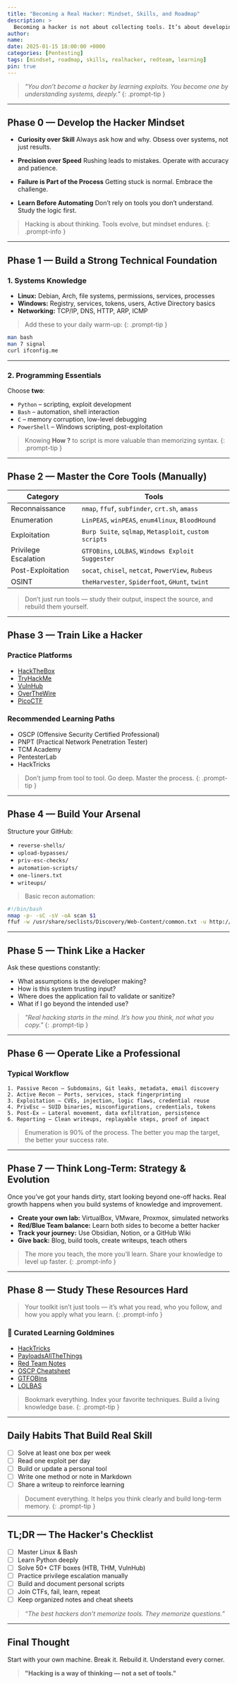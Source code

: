 ```yaml
---
title: "Becoming a Real Hacker: Mindset, Skills, and Roadmap"
description: >
  Becoming a hacker is not about collecting tools. It’s about developing the right mindset, building foundational skills, and following a methodical path. This is the roadmap I wish I had on day one.
author:
name:
date: 2025-01-15 18:00:00 +0000
categories: [Pentesting]
tags: [mindset, roadmap, skills, realhacker, redteam, learning]
pin: true
---
```


> *"You don’t become a hacker by learning exploits. You become one by understanding systems, deeply."*
{: .prompt-tip }

---

## Phase 0 — Develop the Hacker Mindset

- **Curiosity over Skill**
  Always ask how and why. Obsess over systems, not just results.

- **Precision over Speed**
  Rushing leads to mistakes. Operate with accuracy and patience.

- **Failure is Part of the Process**
  Getting stuck is normal. Embrace the challenge.

- **Learn Before Automating**
  Don’t rely on tools you don’t understand. Study the logic first.

> Hacking is about thinking. Tools evolve, but mindset endures.
{: .prompt-info }

---

## Phase 1 — Build a Strong Technical Foundation

### 1. Systems Knowledge

- **Linux:** Debian, Arch, file systems, permissions, services, processes
- **Windows:** Registry, services, tokens, users, Active Directory basics
- **Networking:** TCP/IP, DNS, HTTP, ARP, ICMP

> Add these to your daily warm-up:
{: .prompt-tip }

```bash
man bash
man 7 signal
curl ifconfig.me
```

---

### 2. Programming Essentials

Choose **two**:

- `Python` – scripting, exploit development
- `Bash` – automation, shell interaction
- `C` – memory corruption, low-level debugging
- `PowerShell` – Windows scripting, post-exploitation

> Knowing **How ?** to script is more valuable than memorizing syntax.
{: .prompt-tip }

---

## Phase 2 — Master the Core Tools (Manually)

| Category             | Tools                                                  |
|----------------------|--------------------------------------------------------|
| Reconnaissance       | `nmap`, `ffuf`, `subfinder`, `crt.sh`, `amass`         |
| Enumeration          | `LinPEAS`, `winPEAS`, `enum4linux`, `BloodHound`       |
| Exploitation         | `Burp Suite`, `sqlmap`, `Metasploit`, `custom scripts`   |
| Privilege Escalation | `GTFOBins`, `LOLBAS`, `Windows Exploit Suggester`      |
| Post-Exploitation    | `socat`, `chisel`, `netcat`, `PowerView`, `Rubeus`     |
| OSINT                | `theHarvester`, `Spiderfoot`, `GHunt`, `twint`         |

> Don’t just run tools — study their output, inspect the source, and rebuild them yourself.

---

## Phase 3 — Train Like a Hacker

### Practice Platforms

- [HackTheBox](https://hackthebox.com)
- [TryHackMe](https://tryhackme.com)
- [VulnHub](https://vulnhub.com)
- [OverTheWire](https://overthewire.org)
- [PicoCTF](https://picoctf.org)

### Recommended Learning Paths

- OSCP (Offensive Security Certified Professional)
- PNPT (Practical Network Penetration Tester)
- TCM Academy
- PentesterLab
- HackTricks

> Don’t jump from tool to tool. Go deep. Master the process.
{: .prompt-tip }

---

## Phase 4 — Build Your Arsenal

Structure your GitHub:

- `reverse-shells/`
- `upload-bypasses/`
- `priv-esc-checks/`
- `automation-scripts/`
- `one-liners.txt`
- `writeups/`

> Basic recon automation:

```bash
#!/bin/bash
nmap -p- -sC -sV -oA scan $1
ffuf -w /usr/share/seclists/Discovery/Web-Content/common.txt -u http://$1/FUZZ -t 50
```

---

## Phase 5 — Think Like a Hacker

Ask these questions constantly:

- What assumptions is the developer making?
- How is this system trusting input?
- Where does the application fail to validate or sanitize?
- What if I go beyond the intended use?

> *"Real hacking starts in the mind. It’s how you think, not what you copy."*
{: .prompt-tip }

---

## Phase 6 — Operate Like a Professional

### Typical Workflow

```text
1. Passive Recon — Subdomains, Git leaks, metadata, email discovery
2. Active Recon — Ports, services, stack fingerprinting
3. Exploitation — CVEs, injection, logic flaws, credential reuse
4. PrivEsc — SUID binaries, misconfigurations, credentials, tokens
5. Post-Ex — Lateral movement, data exfiltration, persistence
6. Reporting — Clean writeups, replayable steps, proof of impact
```

> Enumeration is 90% of the process. The better you map the target, the better your success rate.

---

## Phase 7 — Think Long-Term: Strategy & Evolution

Once you’ve got your hands dirty, start looking beyond one-off hacks. Real growth happens when you build systems of knowledge and improvement.

- **Create your own lab:** VirtualBox, VMware, Proxmox, simulated networks
- **Red/Blue Team balance:** Learn both sides to become a better hacker
- **Track your journey:** Use Obsidian, Notion, or a GitHub Wiki
- **Give back:** Blog, build tools, create writeups, teach others

> The more you teach, the more you’ll learn. Share your knowledge to level up faster.
{: .prompt-info }

---

## Phase 8 — Study These Resources Hard

> Your toolkit isn’t just tools — it’s what you read, who you follow, and how you apply what you learn.
{: .prompt-info }

### 🔖 Curated Learning Goldmines

- [HackTricks](https://book.hacktricks.xyz/)
- [PayloadsAllTheThings](https://github.com/swisskyrepo/PayloadsAllTheThings)
- [Red Team Notes](https://github.com/qaisarafridi/Red-Teaming-)
- [OSCP Cheatsheet](https://github.com/0xsyr0/OSCP)
- [GTFOBins](https://gtfobins.github.io)
- [LOLBAS](https://lolbas-project.github.io)

> Bookmark everything. Index your favorite techniques. Build a living knowledge base.
{: .prompt-tip }

---

## Daily Habits That Build Real Skill

- [ ] Solve at least one box per week
- [ ] Read one exploit per day
- [ ] Build or update a personal tool
- [ ] Write one method or note in Markdown
- [ ] Share a writeup to reinforce learning

> Document everything. It helps you think clearly and build long-term memory.
{: .prompt-tip }

---

## TL;DR — The Hacker's Checklist

- [ ] Master Linux & Bash
- [ ] Learn Python deeply
- [ ] Solve 50+ CTF boxes (HTB, THM, VulnHub)
- [ ] Practice privilege escalation manually
- [ ] Build and document personal scripts
- [ ] Join CTFs, fail, learn, repeat
- [ ] Keep organized notes and cheat sheets

> *“The best hackers don’t memorize tools. They memorize questions.”*

---

## Final Thought

Start with your own machine. Break it. Rebuild it. Understand every corner.

> **"Hacking is a way of thinking — not a set of tools."**
